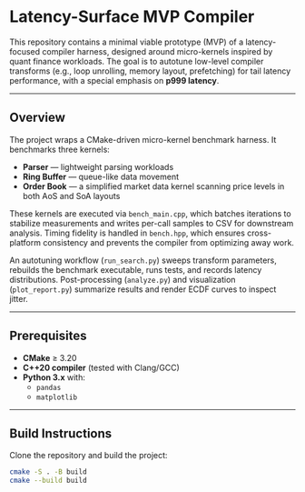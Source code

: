 # Latency-Surface MVP Compiler

This repository contains a minimal viable prototype (MVP) of a latency-focused compiler harness, designed around micro-kernels inspired by quant finance workloads. The goal is to autotune low-level compiler transforms (e.g., loop unrolling, memory layout, prefetching) for tail latency performance, with a special emphasis on **p999 latency**.

---

## Overview

The project wraps a CMake-driven micro-kernel benchmark harness. It benchmarks three kernels:

- **Parser** — lightweight parsing workloads  
- **Ring Buffer** — queue-like data movement  
- **Order Book** — a simplified market data kernel scanning price levels in both AoS and SoA layouts  

These kernels are executed via `bench_main.cpp`, which batches iterations to stabilize measurements and writes per-call samples to CSV for downstream analysis. Timing fidelity is handled in `bench.hpp`, which ensures cross-platform consistency and prevents the compiler from optimizing away work.

An autotuning workflow (`run_search.py`) sweeps transform parameters, rebuilds the benchmark executable, runs tests, and records latency distributions. Post-processing (`analyze.py`) and visualization (`plot_report.py`) summarize results and render ECDF curves to inspect jitter.

---

## Prerequisites

- **CMake** ≥ 3.20  
- **C++20 compiler** (tested with Clang/GCC)  
- **Python 3.x** with:
  - `pandas`
  - `matplotlib`

---

## Build Instructions

Clone the repository and build the project:

```bash
cmake -S . -B build
cmake --build build
